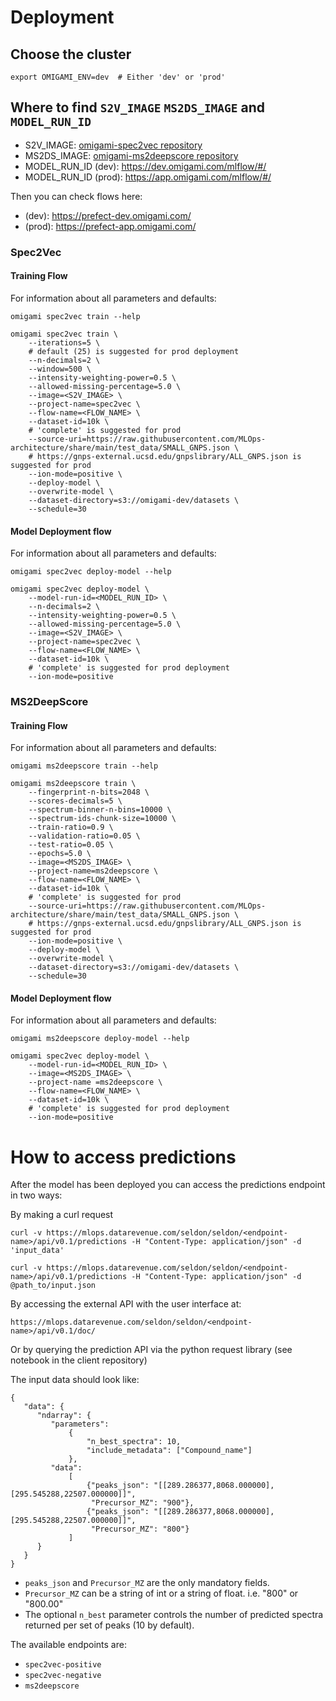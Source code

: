 # Deployment

## Choose the cluster

```shell
export OMIGAMI_ENV=dev  # Either 'dev' or 'prod'
```

## Where to find `S2V_IMAGE` `MS2DS_IMAGE` and `MODEL_RUN_ID`
* S2V_IMAGE: [omigami-spec2vec repository](https://hub.docker.com/repository/docker/drtools/omigami-spec2vec/tags?page=1&ordering=last_updated)
* MS2DS_IMAGE: [omigami-ms2deepscore repository](https://hub.docker.com/repository/docker/drtools/omigami-ms2deepscore/tags?page=1&ordering=last_updated)
* MODEL_RUN_ID (dev): https://dev.omigami.com/mlflow/#/
* MODEL_RUN_ID (prod): https://app.omigami.com/mlflow/#/

Then you can check flows here:
* (dev): https://prefect-dev.omigami.com/
* (prod): https://prefect-app.omigami.com/

### Spec2Vec

#### Training Flow

For information about all parameters and defaults:
```shell
omigami spec2vec train --help
```


```shell
omigami spec2vec train \ 
    --iterations=5 \
    # default (25) is suggested for prod deployment 
    --n-decimals=2 \
    --window=500 \
    --intensity-weighting-power=0.5 \
    --allowed-missing-percentage=5.0 \
    --image=<S2V_IMAGE> \
    --project-name=spec2vec \
    --flow-name=<FLOW_NAME> \
    --dataset-id=10k \
    # 'complete' is suggested for prod 
    --source-uri=https://raw.githubusercontent.com/MLOps-architecture/share/main/test_data/SMALL_GNPS.json \
    # https://gnps-external.ucsd.edu/gnpslibrary/ALL_GNPS.json is suggested for prod
    --ion-mode=positive \
    --deploy-model \
    --overwrite-model \
    --dataset-directory=s3://omigami-dev/datasets \
    --schedule=30

```

#### Model Deployment flow

For information about all parameters and defaults:
```shell
omigami spec2vec deploy-model --help
```

```shell
omigami spec2vec deploy-model \
    --model-run-id=<MODEL_RUN_ID> \
    --n-decimals=2 \
    --intensity-weighting-power=0.5 \
    --allowed-missing-percentage=5.0 \
    --image=<S2V_IMAGE> \
    --project-name=spec2vec \
    --flow-name=<FLOW_NAME> \
    --dataset-id=10k \
    # 'complete' is suggested for prod deployment
    --ion-mode=positive
```



### MS2DeepScore

#### Training Flow

For information about all parameters and defaults:
```shell
omigami ms2deepscore train --help
```

```shell
omigami ms2deepscore train \ 
    --fingerprint-n-bits=2048 \
    --scores-decimals=5 \
    --spectrum-binner-n-bins=10000 \
    --spectrum-ids-chunk-size=10000 \
    --train-ratio=0.9 \
    --validation-ratio=0.05 \
    --test-ratio=0.05 \
    --epochs=5.0 \
    --image=<MS2DS_IMAGE> \
    --project-name=ms2deepscore \
    --flow-name=<FLOW_NAME> \
    --dataset-id=10k \
    # 'complete' is suggested for prod
    --source-uri=https://raw.githubusercontent.com/MLOps-architecture/share/main/test_data/SMALL_GNPS.json \
    # https://gnps-external.ucsd.edu/gnpslibrary/ALL_GNPS.json is suggested for prod
    --ion-mode=positive \
    --deploy-model \
    --overwrite-model \
    --dataset-directory=s3://omigami-dev/datasets \
    --schedule=30

```

#### Model Deployment flow

For information about all parameters and defaults:
```shell
omigami ms2deepscore deploy-model --help
```

```shell
omigami spec2vec deploy-model \
    --model-run-id=<MODEL_RUN_ID> \
    --image=<MS2DS_IMAGE> \
    --project-name =ms2deepscore \
    --flow-name=<FLOW_NAME> \
    --dataset-id=10k \
    # 'complete' is suggested for prod deployment
    --ion-mode=positive
```

# How to access predictions
After the model has been deployed you can access the predictions endpoint in two ways:

By making a curl request
```shell
curl -v https://mlops.datarevenue.com/seldon/seldon/<endpoint-name>/api/v0.1/predictions -H "Content-Type: application/json" -d 'input_data'
```

```shell
curl -v https://mlops.datarevenue.com/seldon/seldon/<endpoint-name>/api/v0.1/predictions -H "Content-Type: application/json" -d @path_to/input.json
```

By accessing the external API with the user interface at:

```shell
https://mlops.datarevenue.com/seldon/seldon/<endpoint-name>/api/v0.1/doc/
```

Or by querying the prediction API via the python request library (see notebook in the client repository)


The input data should look like:

```shell
{
   "data": {
      "ndarray": {
         "parameters":
             {
                 "n_best_spectra": 10,
                 "include_metadata": ["Compound_name"]
             },
         "data":
             [
                 {"peaks_json": "[[289.286377,8068.000000],[295.545288,22507.000000]]",
                  "Precursor_MZ": "900"},
                 {"peaks_json": "[[289.286377,8068.000000],[295.545288,22507.000000]]",
                  "Precursor_MZ": "800"}
             ]
      }
   }
}
```

- `peaks_json` and `Precursor_MZ` are the only mandatory fields.
- `Precursor_MZ` can be a string of int or a string of float. i.e. "800" or "800.00"
- The optional `n_best` parameter controls the number of predicted spectra returned per set of peaks (10 by default).

The available endpoints are:

- `spec2vec-positive`
- `spec2vec-negative`
- `ms2deepscore`
